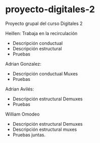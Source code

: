 # proyecto-digitales-2
Proyecto grupal del curso Digitales 2

Heillen: Trabaja en la recirculación
- Descripción conductual 
- Descripción estructural
- Pruebas

Adrian Gonzalez:
- Descripción conductual Muxes
- Pruebas

Adrian Avilés:
- Descripción estructural Demuxes
- Pruebas

William Omodeo 
- Descripción estructural Demuxes
- Descripción estructural muxes
- Pruebas juntas.

